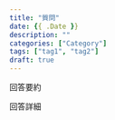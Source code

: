 ```yaml
---
title: "質問"
date: {{ .Date }}
description: ""
categories: ["Category"]
tags: ["tag1", "tag2"]
draft: true
---
```


回答要約
<!--more-->

回答詳細